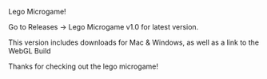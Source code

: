 Lego Microgame!

Go to Releases -> Lego Microgame v1.0 for latest version.


This version includes downloads for Mac & Windows, as well as a link to the WebGL Build 

Thanks for checking out the lego microgame!
